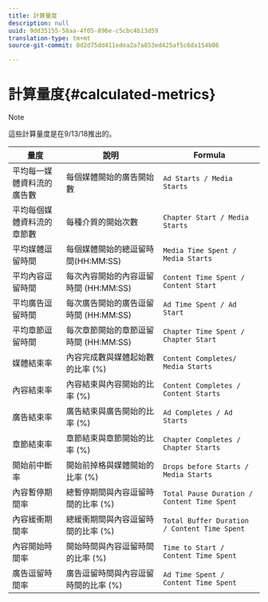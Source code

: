 ```yaml
---
title: 計算量度
description: null
uuid: 9dd35155-58aa-4f05-896e-c5cbc4b13d59
translation-type: tm+mt
source-git-commit: 0d2d75dd411edea2a7a853ed425af5c6da154b06

---
```



# 計算量度{#calculated-metrics}

>[!NOTE]
>
>這些計算量度是在9/13/18推出的。

| 量度 | 說明 | Formula |
|---|---|---|
| 平均每一媒體資料流的廣告數 | 每個媒體開始的廣告開始數 | `Ad Starts / Media Starts` |
| 平均每個媒體資料流的章節數 | 每種介質的開始次數 | `Chapter Start / Media Starts` |
| 平均媒體逗留時間 | 每個媒體開始的總逗留時間(HH:MM:SS) | `Media Time Spent / Media Starts` |
| 平均內容逗留時間 | 每次內容開始的內容逗留時間 (HH:MM:SS) | `Content Time Spent / Content Start` |
| 平均廣告逗留時間 | 每次廣告開始的廣告逗留時間 (HH:MM:SS) | `Ad Time Spent / Ad Start` |
| 平均章節逗留時間 | 每次章節開始的章節逗留時間 (HH:MM:SS) | `Chapter Time Spent / Chapter Start` |
| 媒體結束率 | 內容完成數與媒體起始數的比率 (%) | `Content Completes/ Media Starts` |
| 內容結束率 | 內容結束與內容開始的比率 (%) | `Content Completes / Content Starts` |
| 廣告結束率 | 廣告結束與廣告開始的比率 (%) | `Ad Completes / Ad Starts` |
| 章節結束率 | 章節結束與章節開始的比率 (%) | `Chapter Completes / Chapter Starts` |
| 開始前中斷率 | 開始前掉格與媒體開始的比率 (%) | `Drops before Starts / Media Starts` |
| 內容暫停期間率 | 總暫停期間與內容逗留時間的比率 (%) | `Total Pause Duration / Content Time Spent` |
| 內容緩衝期間率 | 總緩衝期間與內容逗留時間的比率 (%) | `Total Buffer Duration / Content Time Spent` |
| 內容開始時間率 | 開始時間與內容逗留時間的比率 (%) | `Time to Start / Content Time Spent` |
| 廣告逗留時間率 | 廣告逗留時間與內容逗留時間的比率 (%) | `Ad Time Spent / Content Time Spent` |
